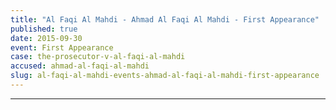 ```yaml
---
title: "Al Faqi Al Mahdi - Ahmad Al Faqi Al Mahdi - First Appearance"
published: true
date: 2015-09-30
event: First Appearance
case: the-prosecutor-v-al-faqi-al-mahdi
accused: ahmad-al-faqi-al-mahdi
slug: al-faqi-al-mahdi-events-ahmad-al-faqi-al-mahdi-first-appearance
---
```

---
